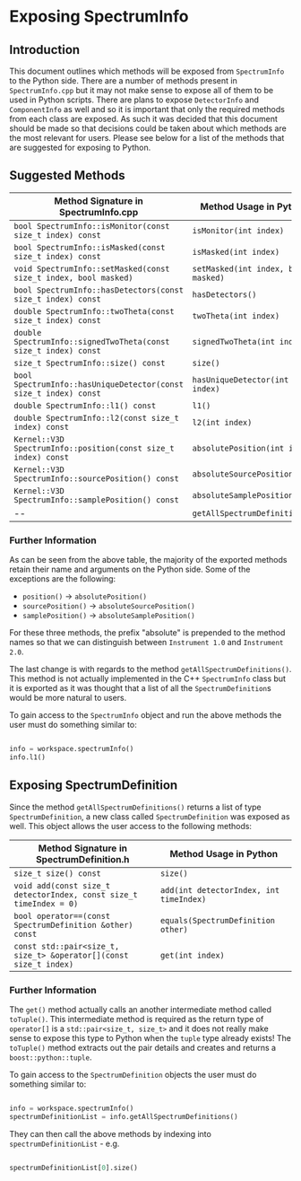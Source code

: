 # Exposing SpectrumInfo

## Introduction
This document outlines which methods will be exposed from `SpectrumInfo` to the Python side.
There are a number of methods present in `SpectrumInfo.cpp` but it may not make sense to expose all of them to be used in Python scripts.
There are plans to expose `DetectorInfo` and `ComponentInfo` as well and so it is important that only the required methods from each class are exposed. As such it was decided that this document should be made so that decisions could be taken about which methods are the most relevant for users. Please see below for a list of the methods that are suggested for exposing to Python.

## Suggested Methods

Method Signature in SpectrumInfo.cpp | Method Usage in Python
--------------------------------|--------------------------------------
`bool SpectrumInfo::isMonitor(const size_t index) const` | `isMonitor(int index)`
`bool SpectrumInfo::isMasked(const size_t index) const` | `isMasked(int index)`
`void SpectrumInfo::setMasked(const size_t index, bool masked)` | `setMasked(int index, bool masked)`
`bool SpectrumInfo::hasDetectors(const size_t index) const` | `hasDetectors()`
`double SpectrumInfo::twoTheta(const size_t index) const` | `twoTheta(int index)`
`double SpectrumInfo::signedTwoTheta(const size_t index) const` | `signedTwoTheta(int index)`
`size_t SpectrumInfo::size() const` | `size()`
`bool SpectrumInfo::hasUniqueDetector(const size_t index) const` | `hasUniqueDetector(int index)`
`double SpectrumInfo::l1() const` | `l1()`
`double SpectrumInfo::l2(const size_t index) const` | `l2(int index)`
`Kernel::V3D SpectrumInfo::position(const size_t index) const` | `absolutePosition(int index)`
`Kernel::V3D SpectrumInfo::sourcePosition() const` | `absoluteSourcePosition()`
`Kernel::V3D SpectrumInfo::samplePosition() const` | `absoluteSamplePosition()`
-- | `getAllSpectrumDefinitions()`

### Further Information
As can be seen from the above table, the majority of the exported methods retain their name and arguments on the Python side. Some of the exceptions are the following:

* `position()` -> `absolutePosition()`
* `sourcePosition()` -> `absoluteSourcePosition()`
* `samplePosition()` -> `absoluteSamplePosition()`

For these three methods, the prefix "absolute" is prepended to the method names so that we can distinguish between `Instrument 1.0` and `Instrument 2.0`.

The last change is with regards to the method `getAllSpectrumDefinitions()`. This method is not actually implemented in the C++ `SpectrumInfo` class but it is exported as it was thought that a list of all the `SpectrumDefinition`s would be more natural to users.

To gain access to the `SpectrumInfo` object and run the above methods the user must do something similar to:

```python

info = workspace.spectrumInfo()
info.l1()

```

## Exposing SpectrumDefinition 
Since the method `getAllSpectrumDefinitions()` returns a list of type `SpectrumDefinition`, a new class called `SpectrumDefinition` was exposed as well. This object allows the user access to the following methods:

Method Signature in SpectrumDefinition.h | Method Usage in Python
--------------------------------|--------------------------------------
`size_t size() const` | `size()`
`void add(const size_t detectorIndex, const size_t timeIndex = 0)` | `add(int detectorIndex, int timeIndex)`
`bool operator==(const SpectrumDefinition &other) const` | `equals(SpectrumDefinition other)`
`const std::pair<size_t, size_t> &operator[](const size_t index)` | `get(int index)`

### Further Information
The `get()` method actually calls an another intermediate method called `toTuple()`. This intermediate method is required as the return type of `operator[]` is a `std::pair<size_t, size_t>` and it does not really make sense to expose this type to Python when the `tuple` type already exists! The `toTuple()` method extracts out the pair details and creates and returns a `boost::python::tuple`.

To gain access to the `SpectrumDefinition` objects the user must do something similar to:

```python

info = workspace.spectrumInfo()
spectrumDefinitionList = info.getAllSpectrumDefinitions()
```

They can then call the above methods by indexing into `spectrumDefinitionList` - e.g.

```python

spectrumDefinitionList[0].size()

```
